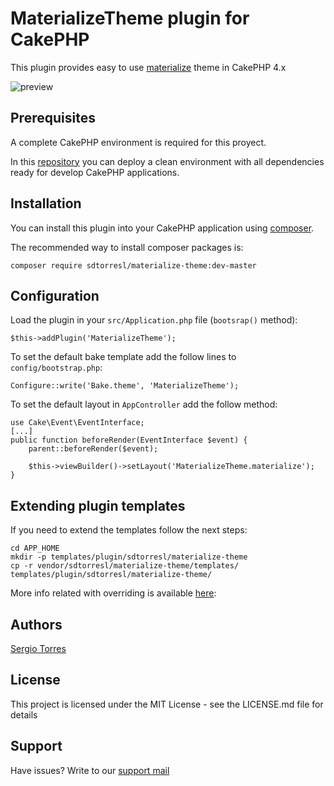 # MaterializeTheme plugin for CakePHP

This plugin provides easy to use [materialize](https://materializecss.com) theme in CakePHP 4.x

![preview](https://github.com/sdtorresl/matherialize-theme/blob/master/webroot/img/preview.png)

## Prerequisites

A complete CakePHP environment is required for this proyect.

In this [repository](https://github.com/sdtorresl/vagrant-cakephp/) you can deploy a clean environment with all dependencies ready for develop CakePHP applications.

## Installation

You can install this plugin into your CakePHP application using [composer](https://getcomposer.org).

The recommended way to install composer packages is:

```{bash}
composer require sdtorresl/materialize-theme:dev-master
```

## Configuration

Load the plugin in your `src/Application.php` file (`bootsrap()` method):

```{php}
$this->addPlugin('MaterializeTheme');
```

To set the default bake template add the follow lines to `config/bootstrap.php`:

```{php}
Configure::write('Bake.theme', 'MaterializeTheme');
```

To set the default layout in `AppController` add the follow method:

```{php}
use Cake\Event\EventInterface;
[...]
public function beforeRender(EventInterface $event) {
    parent::beforeRender($event);

    $this->viewBuilder()->setLayout('MaterializeTheme.materialize');
}
```

## Extending plugin templates

If you need to extend the templates follow the next steps:

```{bash}
cd APP_HOME
mkdir -p templates/plugin/sdtorresl/materialize-theme
cp -r vendor/sdtorresl/materialize-theme/templates/ templates/plugin/sdtorresl/materialize-theme/
```

More info related with overriding is available [here](https://book.cakephp.org/4/en/plugins.html#overriding-plugin-templates-from-inside-your-application):

## Authors

[Sergio Torres](sdtorresl@innovaciones.co)

## License

This project is licensed under the MIT License - see the LICENSE.md file for details

## Support

Have issues? Write to our [support mail](mailto:soporte@innovaciones.co)
